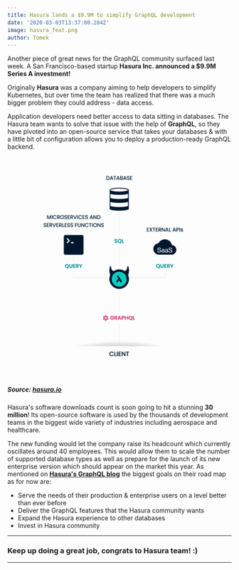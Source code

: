 ```yaml
---
title: Hasura lands a $9.9M to simplify GraphQL development
date: '2020-03-03T13:37:00.284Z'
image: hasura_feat.png
author: Tomek
---
```


Another piece of great news for the GraphQL community surfaced last week. A San Francisco-based startup **Hasura Inc. announced a $9.9M Series A investment!**

Originally **Hasura** was a company aiming to help developers to simplify Kubernetes, but over time the team has realized that there was a much bigger problem they could address - data access. 

Application developers need better access to data sitting in databases.  The Hasura team wants to solve that issue with the help of **GraphQL**, so they have pivoted into an open-source service that takes your databases & with a little bit of configuration allows you to deploy a production-ready GraphQL backend.

![GraphQL with Hasura](hasura.gif)

##### Source: [hasura.io](https://hasura.io/)

Hasura's software downloads count is soon going to hit a stunning **30 million**! Its open-source software is used by the thousands of development teams in the biggest wide variety of industries including aerospace and healthcare. 

The new funding would let the company raise its headcount which currently oscillates around 40 employees. This would allow them to scale the number of supported database types as well as prepare for the launch of its new enterprise version which should appear on the market this year. As mentioned on **[Hasura's GraphQL blog](https://hasura.io/blog/hasura-2020-the-next-phase-of-our-journey/)** the biggest goals on their road map as for now are:

- Serve the needs of their production & enterprise users on a level better than ever before
- Deliver the GraphQL features that the Hasura community wants
- Expand the Hasura experience to other databases 
- Invest in Hasura community

---

### Keep up doing a great job, congrats to Hasura team! :)

---

